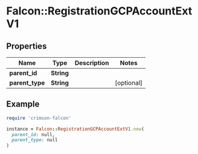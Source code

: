 # Falcon::RegistrationGCPAccountExtV1

## Properties

| Name | Type | Description | Notes |
| ---- | ---- | ----------- | ----- |
| **parent_id** | **String** |  |  |
| **parent_type** | **String** |  | [optional] |

## Example

```ruby
require 'crimson-falcon'

instance = Falcon::RegistrationGCPAccountExtV1.new(
  parent_id: null,
  parent_type: null
)
```

